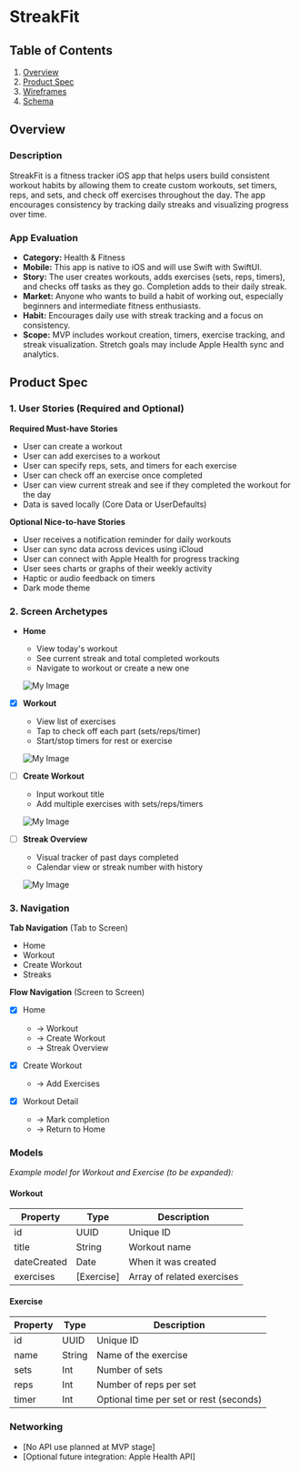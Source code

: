 # StreakFit

## Table of Contents

1. [Overview](#Overview)
2. [Product Spec](#Product-Spec)
3. [Wireframes](#Wireframes)
4. [Schema](#Schema)

## Overview

### Description

StreakFit is a fitness tracker iOS app that helps users build consistent workout habits by allowing them to create custom workouts, set timers, reps, and sets, and check off exercises throughout the day. The app encourages consistency by tracking daily streaks and visualizing progress over time.

### App Evaluation

- **Category:** Health & Fitness
- **Mobile:** This app is native to iOS and will use Swift with SwiftUI.
- **Story:** The user creates workouts, adds exercises (sets, reps, timers), and checks off tasks as they go. Completion adds to their daily streak.
- **Market:** Anyone who wants to build a habit of working out, especially beginners and intermediate fitness enthusiasts.
- **Habit:** Encourages daily use with streak tracking and a focus on consistency.
- **Scope:** MVP includes workout creation, timers, exercise tracking, and streak visualization. Stretch goals may include Apple Health sync and analytics.

## Product Spec

### 1. User Stories (Required and Optional)

**Required Must-have Stories**
* User can create a workout
* User can add exercises to a workout
* User can specify reps, sets, and timers for each exercise
* User can check off an exercise once completed
* User can view current streak and see if they completed the workout for the day
* Data is saved locally (Core Data or UserDefaults)

**Optional Nice-to-have Stories**
* User receives a notification reminder for daily workouts
* User can sync data across devices using iCloud
* User can connect with Apple Health for progress tracking
* User sees charts or graphs of their weekly activity
* Haptic or audio feedback on timers
* Dark mode theme

### 2. Screen Archetypes

- **Home**
  * View today's workout
  * See current streak and total completed workouts
  * Navigate to workout or create a new one

  ![My Image](./appFlow/home.jpg)

- [x] **Workout**
  * View list of exercises
  * Tap to check off each part (sets/reps/timer)
  * Start/stop timers for rest or exercise

  ![My Image](./appFlow/workout.jpg)

- [ ] **Create Workout**
  * Input workout title
  * Add multiple exercises with sets/reps/timers

  ![My Image](./appFlow/Add-exercise.jpg)

- [ ] **Streak Overview**
  * Visual tracker of past days completed
  * Calendar view or streak number with history

  ![My Image](./appFlow/Streak.jpg)

### 3. Navigation

**Tab Navigation** (Tab to Screen)

* Home
* Workout
* Create Workout
* Streaks

**Flow Navigation** (Screen to Screen)

- [x] Home
  * → Workout
  * → Create Workout
  * → Streak Overview

- [x] Create Workout
  * → Add Exercises

- [x] Workout Detail
  * → Mark completion
  * → Return to Home

### Models

_Example model for Workout and Exercise (to be expanded):_

#### Workout
| Property | Type | Description |
|----------|------|-------------|
| id | UUID | Unique ID |
| title | String | Workout name |
| dateCreated | Date | When it was created |
| exercises | [Exercise] | Array of related exercises |

#### Exercise
| Property | Type | Description |
|----------|------|-------------|
| id | UUID | Unique ID |
| name | String | Name of the exercise |
| sets | Int | Number of sets |
| reps | Int | Number of reps per set |
| timer | Int | Optional time per set or rest (seconds) |

### Networking

- [No API use planned at MVP stage]
- [Optional future integration: Apple Health API]
